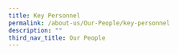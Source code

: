 ```yaml
---
title: Key Personnel
permalink: /about-us/Our-People/key-personnel
description: ""
third_nav_title: Our People
---
```


